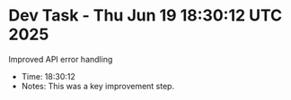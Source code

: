 # Dev Task - Thu Jun 19 18:30:12 UTC 2025
Improved API error handling
- Time: 18:30:12
- Notes: This was a key improvement step.

